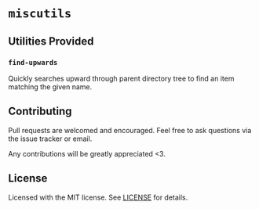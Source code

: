 # `miscutils`

## Utilities Provided

### `find-upwards`

Quickly searches upward through parent directory tree to find an item
matching the given name.

## Contributing

Pull requests are welcomed and encouraged.  Feel free to ask questions via the issue tracker or email.

Any contributions will be greatly appreciated <3.

## License

Licensed with the MIT license. See [LICENSE](/LICENSE) for details.
